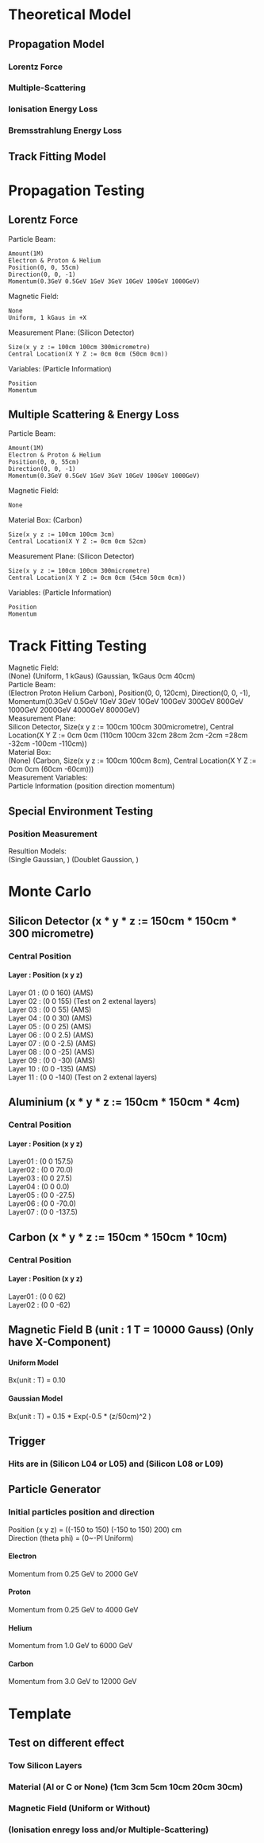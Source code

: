 # Theoretical Model


## Propagation Model

### Lorentz Force

### Multiple-Scattering

### Ionisation Energy Loss

### Bremsstrahlung Energy Loss


## Track Fitting Model



# Propagation Testing

## Lorentz Force

Particle Beam:
```
Amount(1M)
Electron & Proton & Helium
Position(0, 0, 55cm)
Direction(0, 0, -1)
Momentum(0.3GeV 0.5GeV 1GeV 3GeV 10GeV 100GeV 1000GeV)
```

Magnetic Field:
```
None
Uniform, 1 kGaus in +X
```

Measurement Plane: (Silicon Detector)
```
Size(x y z := 100cm 100cm 300micrometre)
Central Location(X Y Z := 0cm 0cm (50cm 0cm))
```

Variables: (Particle Information)
```
Position
Momentum
```

## Multiple Scattering & Energy Loss

Particle Beam:
```
Amount(1M)
Electron & Proton & Helium
Position(0, 0, 55cm)
Direction(0, 0, -1)
Momentum(0.3GeV 0.5GeV 1GeV 3GeV 10GeV 100GeV 1000GeV)
```

Magnetic Field:
```
None
```

Material Box: (Carbon)
```
Size(x y z := 100cm 100cm 3cm)
Central Location(X Y Z := 0cm 0cm 52cm)
```

Measurement Plane: (Silicon Detector)
```
Size(x y z := 100cm 100cm 300micrometre)
Central Location(X Y Z := 0cm 0cm (54cm 50cm 0cm))
```

Variables: (Particle Information)
```
Position
Momentum
```

# Track Fitting Testing

Magnetic Field: <br />
(None) (Uniform, 1 kGaus) (Gaussian, 1kGaus 0cm 40cm) <br />
Particle Beam: <br />
(Electron Proton Helium Carbon), Position(0, 0, 120cm), Direction(0, 0, -1), Momentum(0.3GeV 0.5GeV 1GeV 3GeV 10GeV 100GeV 300GeV 800GeV 1000GeV 2000GeV 4000GeV 8000GeV) <br />
Measurement Plane: <br />
Silicon Detector, Size(x y z := 100cm 100cm 300micrometre), Central Location(X Y Z := 0cm 0cm (110cm 100cm 32cm 28cm 2cm -2cm =28cm -32cm -100cm -110cm)) <br />
Material Box: <br />
(None) (Carbon, Size(x y z := 100cm 100cm 8cm), Central Location(X Y Z := 0cm 0cm (60cm -60cm))) <br />
Measurement Variables: <br />
Particle Information (position direction momentum) <br />


## Special Environment Testing

### Position Measurement
Resultion Models: <br />
(Single Gaussian, ) (Doublet Gaussion, ) <br />



















# Monte Carlo

## Silicon Detector (x * y * z := 150cm * 150cm * 300 micrometre)
### Central Position
#### Layer    : Position (x y z)

Layer 01 : (0 0  160)      (AMS)  
Layer 02 : (0 0  155)      (Test on 2 extenal layers)  
Layer 03 : (0 0  55)       (AMS)  
Layer 04 : (0 0  30)       (AMS)  
Layer 05 : (0 0  25)       (AMS)  
Layer 06 : (0 0   2.5)     (AMS)  
Layer 07 : (0 0  -2.5)     (AMS)  
Layer 08 : (0 0 -25)       (AMS)  
Layer 09 : (0 0 -30)       (AMS)  
Layer 10 : (0 0 -135)      (AMS)  
Layer 11 : (0 0 -140)      (Test on 2 extenal layers)  

## Aluminium (x * y * z := 150cm * 150cm * 4cm)
### Central Position
#### Layer   : Position (x y z)

Layer01 : (0 0  157.5)  
Layer02 : (0 0   70.0)  
Layer03 : (0 0   27.5)  
Layer04 : (0 0    0.0)  
Layer05 : (0 0  -27.5)  
Layer06 : (0 0  -70.0)  
Layer07 : (0 0 -137.5)  

## Carbon (x * y * z := 150cm * 150cm * 10cm)
### Central Position
#### Layer   : Position (x y z)

Layer01 : (0 0  62)  
Layer02 : (0 0 -62)  

## Magnetic Field B (unit : 1 T = 10000 Gauss) (Only have X-Component)
#### Uniform Model

Bx(unit : T) = 0.10  

#### Gaussian Model

Bx(unit : T) = 0.15 * Exp(-0.5 * (z/50cm)^2 )

## Trigger
### Hits are in (Silicon L04 or L05) and (Silicon L08 or L09)

## Particle Generator
### Initial particles position and direction

Position (x y z) = ((-150 to 150) (-150 to 150) 200) cm  
Direction (theta phi) = (0~-PI Uniform)  

#### Electron
Momentum from 0.25 GeV to 2000 GeV

#### Proton
Momentum from 0.25 GeV to 4000 GeV  

#### Helium
Momentum from 1.0 GeV to 6000 GeV  

#### Carbon
Momentum from 3.0 GeV to 12000 GeV  


# Template
## Test on different effect
### Tow Silicon Layers 
### Material (Al or C or None)   (1cm 3cm 5cm 10cm 20cm 30cm)  
### Magnetic Field (Uniform or Without)  
### (Ionisation enregy loss and/or Multiple-Scattering)






